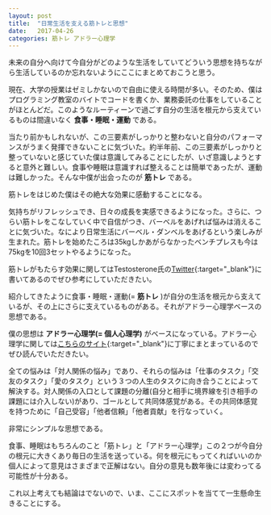 ```yaml
---
layout: post
title:  "日常生活を支える筋トレと思想"
date:   2017-04-26
categories: 筋トレ アドラー心理学
---
```


未来の自分へ向けて今自分がどのような生活をしていてどういう思想を持ちながら生活しているのか忘れないようにここにまとめておこうと思う。

現在、大学の授業はゼミしかないので自由に使える時間が多い。そのため、僕はプログラミング教室のバイトでコードを書くか、業務委託の仕事をしていることがほとんどだ。このようなルーティーンで過ごす自分の生活を根元から支えているものは間違いなく **食事・睡眠・運動** である。

当たり前かもしれないが、この三要素がしっかりと整わないと自分のパフォーマンスがうまく発揮できないことに気づいた。約半年前、この三要素がしっかりと整っていないと感じていた僕は意識してみることにしたが、いざ意識しようとすると意外と難しい。食事や睡眠は意識すれば整えることは簡単であったが、運動は難しかった。そんな中僕が出会ったのが **筋トレ** である。


筋トレをはじめた僕はその絶大な効果に感動することになる。

気持ちがリフレッシュでき、日々の成長を実感できるようになった。さらに、つらい筋トレをこなしていく中で自信がつき、バーベルをあげれば悩みは消えることに気づいた。なにより日常生活にバーベル・ダンベルをあげるという楽しみが生まれた。筋トレを始めたころは35kgしかあがらなかったベンチプレスも今は75kgを10回3セットやるようになった。

筋トレがもたらす効果に関してはTestosterone氏の[Twitter](https://twitter.com/badassceo){:target="_blank"}に書いてあるのでぜひ参考にしていただきたい。

紹介してきたように食事・睡眠・運動(= **筋トレ** )が自分の生活を根元から支えているが、その上にさらに支えているものがある。それがアドラー心理学ベースの思想である。

僕の思想は **アドラー心理学(= 個人心理学)** がベースになっている。アドラー心理学に関しては[こちらのサイト](http://clear33.com/the-disliked-courage){:target="_blank"}に丁寧にまとまっているのでぜひ読んでいただきたい。

全ての悩みは「対人関係の悩み」であり、それらの悩みは「仕事のタスク」「交友のタスク」「愛のタスク」という３つの人生のタスクに向き合うことによって解決する。対人関係の入口として課題の分離(自分と相手に境界線を引き相手の課題には介入しない)があり、ゴールとして共同体感覚がある。その共同体感覚を持つために「自己受容」「他者信頼」「他者貢献」を行なっていく。

非常にシンプルな思想である。

食事、睡眠はもちろんのこと「筋トレ」と「アドラー心理学」この２つが今自分の根元に大きくあり毎日の生活を送っている。何を根元にもってくればいいのか個人によって意見はさまざまで正解はない。自分の意見も数年後には変わってる可能性が十分ある。

これ以上考えても結論はでないので、いま、ここにスポットを当てて一生懸命生きることにする。
